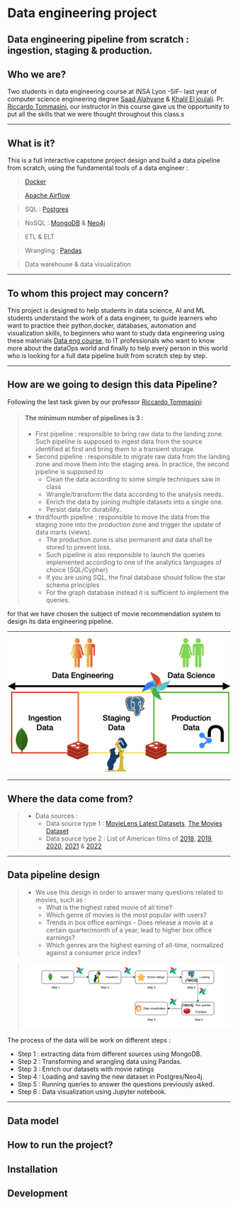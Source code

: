 # Data engineering project
Data engineering pipeline from scratch  : ingestion, staging &amp; production.
---
Who we are?
---
Two students in data engineering course at INSA Lyon -5IF- last year of computer science engineering degree [Saad Alahyane](https://www.linkedin.com/in/saad-alahyane-5270a2228/) & [Khalil El joulali](https://www.linkedin.com/in/khalil-el-joulali-6925931b5/).
Pr.[ Riccardo Tommasini](https://riccardotommasini.com/), our instructor in this course gave us the opportunity to put all the skills that we were thought throughout this class.s

---
What is it?
---
This is a full interactive capstone project design and build a data pipeline from scratch, using the fundamental tools of a data engineer :
> [Docker](https://www.docker.com/) 

> [Apache Airflow](https://airflow.apache.org/)

> SQL : [Postgres](https://www.postgresql.org/) 
 
> NoSQL : [MongoDB](https://www.mongodb.com/) & [Neo4j](https://neo4j.com/)

> ETL & ELT

> Wrangling : [Pandas](https://pandas.pydata.org/)

> Data warehouse & data visualization 

---
To whom this project may concern?
---
This project is designed to help students in data science, AI and ML students understand the work of a data engineer,
to guide learners who want to practice their python,docker, databases, automation and visualization skills, to beginners who want to study data engineering using these materials [Data eng course](https://riccardotommasini.com/teaching/),
to IT professionals who want to know more about the dataOps world and finally to help every person in this world who is looking for a full data pipeline built from scratch step by step.

---
How are we going to design this data Pipeline?
---
Following the last task given by our professor [Riccardo Tommasini](https://riccardotommasini.com/): 
> #### The minimum number of pipelines is 3 :
> * First pipeline : responsible to bring raw data to the landing zone. Such pipeline is supposed to ingest data from the source identified at first and bring them to a transient storage.
> * Second pipeline : responsible to migrate raw data from the landing zone and move them into the staging area. In practice, the second pipeline is supposed to
>   * Clean the data according to some simple techniques saw in class 
>   * Wrangle/transform the data according to the analysis needs.
>   * Enrich the data by joining multiple datasets into a single one.
>   * Persist data for durability.
> * third/fourth pipeline : responsible to move the data from the staging zone into the production zone and trigger the update of data marts (views). 
>   * The production zone is also permanent and data shall be stored to prevent loss.
>   * Such pipeline is also responsible to launch the queries implemented according to one of the analytics languages of choice (SQL/Cypher)
>   * If you are using SQL, the final database should follow the star schema principles
>   * For the graph database instead it is sufficient to implement the queries.



for that we have chosen the subject of movie recommendation system to design its data engineering pipeline.

---
<img src="others/images/pipeline_physical_all.png">


---
Where the data come from?
---
> * Data sources :
>   * Data source type 1 : [MovieLens Latest Datasets](https://grouplens.org/datasets/movielens/latest/), [The Movies Dataset](https://www.kaggle.com/datasets/rounakbanik/the-movies-dataset?select=credits.csv)
>   * Data source type 2 : List of American films of [2018](https://en.wikipedia.org/wiki/List_of_American_films_of_2018), [2019](https://en.wikipedia.org/wiki/List_of_American_films_of_2019), [2020](https://en.wikipedia.org/wiki/List_of_American_films_of_2020), [2021](https://en.wikipedia.org/wiki/List_of_American_films_of_2021) & [2022](https://en.wikipedia.org/wiki/List_of_American_films_of_2022)
---
Data pipeline design
---
> * We use this design in order to answer many questions related to movies, such as :
>   * What is the highest rated movie of all time?
>   * Which genre of movies is the most popular with users?
>   * Trends in box office earnings - Does release a movie at a certain quarter/month of a year, lead to higher box office earnings?
>   * Which genres are the highest earning of all-time, normalized against a consumer price index?


> <img src="others/images/dataPipeDes.png">
The process of the data will be work on different steps :
* Step 1 : extracting data from different sources using MongoDB.
* Step 2 : Transforming and wrangling data using Pandas.
* Step 3 : Enrich our datasets with movie ratings
* Step 4 : Loading and saving the new dataset in Postgres/Neo4j.
* Step 5 : Running queries to answer the questions previously asked.
* Step 6 : Data visualization using Jupyter notebook.
---
Data model 
---
How to run the project?
---
Installation
---
Development 
---
